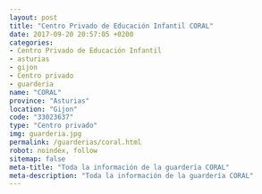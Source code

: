 ```yaml
---
layout: post
title: "Centro Privado de Educación Infantil CORAL"
date: 2017-09-20 20:57:05 +0200
categories:
- Centro Privado de Educación Infantil
- asturias
- gijon
- Centro privado
- guarderia
name: "CORAL"
province: "Asturias"
location: "Gijon"
code: "33023637"
type: "Centro privado"
img: guarderia.jpg
permalink: /guarderias/coral.html
robot: noindex, follow
sitemap: false
meta-title: "Toda la información de la guardería CORAL"
meta-description: "Toda la información de la guardería CORAL"
---
```

